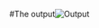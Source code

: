 #The output![Output](https://github.com/user-attachments/assets/2352697d-0a67-44b3-9845-c9ee1b65498f)
